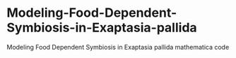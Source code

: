 # Modeling-Food-Dependent-Symbiosis-in-Exaptasia-pallida
Modeling Food Dependent Symbiosis in Exaptasia pallida mathematica code
